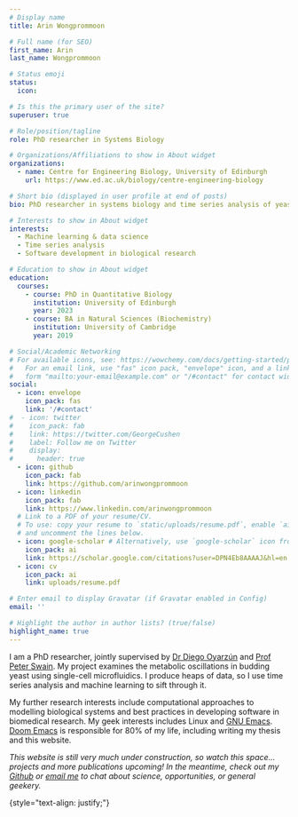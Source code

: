 ```yaml
---
# Display name
title: Arin Wongprommoon

# Full name (for SEO)
first_name: Arin
last_name: Wongprommoon

# Status emoji
status:
  icon: 

# Is this the primary user of the site?
superuser: true

# Role/position/tagline
role: PhD researcher in Systems Biology

# Organizations/Affiliations to show in About widget
organizations:
  - name: Centre for Engineering Biology, University of Edinburgh
    url: https://www.ed.ac.uk/biology/centre-engineering-biology

# Short bio (displayed in user profile at end of posts)
bio: PhD researcher in systems biology and time series analysis of yeast metabolism.

# Interests to show in About widget
interests:
  - Machine learning & data science
  - Time series analysis
  - Software development in biological research

# Education to show in About widget
education:
  courses:
    - course: PhD in Quantitative Biology
      institution: University of Edinburgh
      year: 2023
    - course: BA in Natural Sciences (Biochemistry)
      institution: University of Cambridge
      year: 2019

# Social/Academic Networking
# For available icons, see: https://wowchemy.com/docs/getting-started/page-builder/#icons
#   For an email link, use "fas" icon pack, "envelope" icon, and a link in the
#   form "mailto:your-email@example.com" or "/#contact" for contact widget.
social:
  - icon: envelope
    icon_pack: fas
    link: '/#contact'
#  - icon: twitter
#    icon_pack: fab
#    link: https://twitter.com/GeorgeCushen
#    label: Follow me on Twitter
#    display:
#      header: true
  - icon: github
    icon_pack: fab
    link: https://github.com/arinwongprommoon
  - icon: linkedin
    icon_pack: fab
    link: https://www.linkedin.com/arinwongprommoon
  # Link to a PDF of your resume/CV.
  # To use: copy your resume to `static/uploads/resume.pdf`, enable `ai` icons in `params.yaml`,
  # and uncomment the lines below.
  - icon: google-scholar # Alternatively, use `google-scholar` icon from `ai` icon pack
    icon_pack: ai
    link: https://scholar.google.com/citations?user=DPN4Eb8AAAAJ&hl=en 
  - icon: cv
    icon_pack: ai
    link: uploads/resume.pdf

# Enter email to display Gravatar (if Gravatar enabled in Config)
email: ''

# Highlight the author in author lists? (true/false)
highlight_name: true
---
```


I am a PhD researcher, jointly supervised by [Dr Diego Oyarzún](https://homepages.inf.ed.ac.uk/doyarzun/) and [Prof Peter Swain](https://swainlab.bio.ed.ac.uk/). My project examines the metabolic oscillations in budding yeast using single-cell microfluidics. I produce heaps of data, so I use time series analysis and machine learning to sift through it.

My further research interests include computational approaches to modelling biological systems and best practices in developing software in biomedical research. My geek interests includes Linux and [GNU Emacs](https://www.gnu.org/software/emacs/). [Doom Emacs](https://github.com/doomemacs/doomemacs) is responsible for 80% of my life, including writing my thesis and this website.

*This website is still very much under construction, so watch this space... projects and more publications upcoming! In the meantime, check out my [Github](https://github.com/arinwongprommoon) or [email me](mailto:arin.wongprommoon@ed.ac.uk) to chat about science, opportunities, or general geekery.*

{style="text-align: justify;"}
